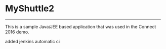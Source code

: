 # MyShuttle2
-------------

This is a sample Java/JEE based application that was used in the Connect 2016 demo. 

added jenkins automatic ci
